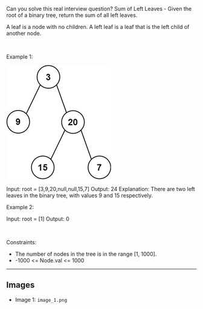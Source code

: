 Can you solve this real interview question? Sum of Left Leaves - Given the root of a binary tree, return the sum of all left leaves.

A leaf is a node with no children. A left leaf is a leaf that is the left child of another node.

 

Example 1:

![Example 1](./image_1.png)


Input: root = [3,9,20,null,null,15,7]
Output: 24
Explanation: There are two left leaves in the binary tree, with values 9 and 15 respectively.


Example 2:


Input: root = [1]
Output: 0


 

Constraints:

 * The number of nodes in the tree is in the range [1, 1000].
 * -1000 <= Node.val <= 1000

---

## Images

- Image 1: `image_1.png`
